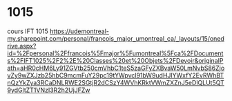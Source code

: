 # 1015
cours IFT 1015
https://udemontreal-my.sharepoint.com/personal/francois_major_umontreal_ca/_layouts/15/onedrive.aspx?id=%2Fpersonal%2Ffrancois%5Fmajor%5Fumontreal%5Fca%2FDocuments%2FIFT1025%2F2%2E%20Classes%20et%20Objets%2FDevoir&originalPath=aHR0cHM6Ly91ZGVtb250cmVhbC1teS5zaGFyZXBvaW50LmNvbS86ZjovZy9wZXJzb25hbC9mcmFuY29pc19tYWpvcl91bW9udHJlYWxfY2EvRWhBTnQzYkZya3RCaDNLRWE2SGtjR2dCSzY4WVhKRktVWmZXZnJ5eDlQLUt5QT9ydGltZT1VNzI3R2h2UjJFZw
